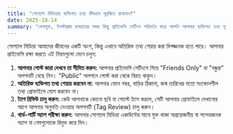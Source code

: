 ```yaml
---
title: "সোশ্যাল মিডিয়ায় ব্যক্তিগত তথ্য কীভাবে সুরক্ষিত রাখবেন?"
date: 2025-10-14
summary: "ফেসবুক, ইনস্টাগ্রাম ব্যবহারের সময় কিছু প্রাইভেসি সেটিংস পরিবর্তন করে আপনি আপনার ব্যক্তিগত তথ্য সুরক্ষিত রাখতে পারেন।"
---
```


সোশ্যাল মিডিয়া আমাদের জীবনের একটি অংশ, কিন্তু এখানে অতিরিক্ত তথ্য শেয়ার করা বিপজ্জনক হতে পারে। আপনার প্রাইভেসি রক্ষা করতে এই নিয়মগুলো মেনে চলুন:

1.  **আপনার পোস্ট কারা দেখবে তা সীমিত করুন:** আপনার প্রাইভেসি সেটিংসে গিয়ে "Friends Only" বা "বন্ধুরা" অপশনটি বেছে নিন। "Public" অপশনে পোস্ট করা থেকে বিরত থাকুন।
2.  **অতিরিক্ত ব্যক্তিগত তথ্য শেয়ার করবেন না:** আপনার ফোন নম্বর, বাড়ির ঠিকানা, জন্ম তারিখের মতো সংবেদনশীল তথ্য প্রোফাইলে যোগ করবেন না।
3.  **ট্যাগ রিভিউ চালু করুন:** কেউ আপনাকে কোনো ছবি বা পোস্টে ট্যাগ করলে, সেটি আপনার প্রোফাইলে দেখানোর আগে আপনার অনুমতি নেওয়ার অপশনটি (Tag Review) চালু করুন।
4.  **থার্ড-পার্টি অ্যাপ পরীক্ষা করুন:** আপনার সোশ্যাল মিডিয়া একাউন্টের সাথে যুক্ত থাকা অপ্রয়োজনীয় বা সন্দেহজনক অ্যাপ বা গেমগুলোকে রিমুভ করে দিন।
